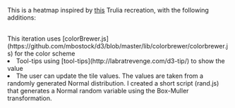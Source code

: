 This is a heatmap inspired by [this](http://bl.ocks.org/tjdecke/5558084) Trulia recreation, with the following additions:

<br>
This iteration uses [colorBrewer.js](https://github.com/mbostock/d3/blob/master/lib/colorbrewer/colorbrewer.js) for the color scheme

<li>
Tool-tips using [tool-tips](http://labratrevenge.com/d3-tip/) to show the value
</li>
<li>
The user can update the tile values. The values are taken from a randomly generated Normal distribution. I created a short script (rand.js) that generates a Normal random variable using the Box-Muller transformation.
</li>
</ol>